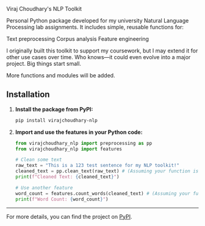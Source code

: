 Viraj Choudhary's NLP Toolkit

Personal Python package developed for my university Natural Language Processing lab assignments.
It includes simple, reusable functions for:

Text preprocessing
Corpus analysis
Feature engineering

I originally built this toolkit to support my coursework, but I may extend it for other use cases over time. Who knows—it could even evolve into a major project. Big things start small.

More functions and modules will be added.

## Installation

1.  **Install the package from PyPI:**
    ```bash
    pip install virajchoudhary-nlp
    ```

2.  **Import and use the features in your Python code:**
    ```python
    from virajchoudhary_nlp import preprocessing as pp
    from virajchoudhary_nlp import features

    # Clean some text
    raw_text = "This is a 123 test sentence for my NLP toolkit!"
    cleaned_text = pp.clean_text(raw_text) # (Assuming your function is named clean_text)
    print(f"Cleaned Text: {cleaned_text}")

    # Use another feature
    word_count = features.count_words(cleaned_text) # (Assuming your function is named count_words)
    print(f"Word Count: {word_count}")
    ```

---

For more details, you can find the project on [PyPI](https://pypi.org/project/virajchoudhary-nlp/).
